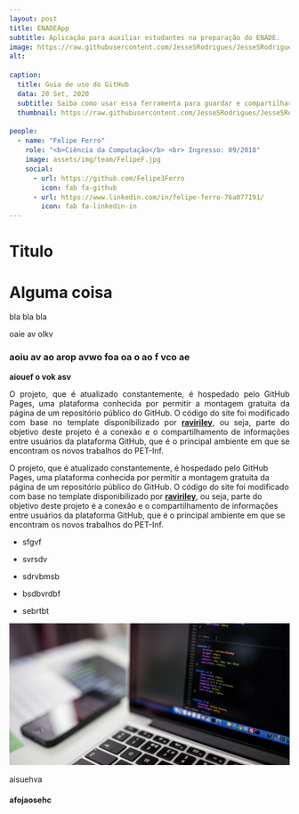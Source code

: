 ```yaml
---
layout: post
title: ENADEApp
subtitle: Aplicação para auxiliar estudantes na preparação do ENADE.
image: https://raw.githubusercontent.com/JesseSRodrigues/JesseSRodrigues.github.io/master/assets/img/ENADE.png
alt: 

caption:
  title: Guia de uso do GitHub
  data: 28 Set, 2020
  subtitle: Saiba como usar essa ferramenta para guardar e compartilhar seus projetos!
  thumbnail: https://raw.githubusercontent.com/JesseSRodrigues/JesseSRodrigues.github.io/master/assets/img/capa-enadeapp.png

people:
  - name: "Felipe Ferro"
    role: "<b>Ciência da Computação</b> <br> Ingresso: 09/2018"
    image: assets/img/team/FelipeF.jpg
    social:
      - url: https://github.com/Felipe3Ferro
        icon: fab fa-github
      - url: https://www.linkedin.com/in/felipe-ferro-76a077191/
        icon: fab fa-linkedin-in
---
```


<h1>Titulo</h1>

# Alguma coisa

<p>bla bla bla</p>

oaie av olkv 

### aoiu av ao arop avwo foa oa o ao f vco ae

**aiouef o vok asv**

<p align="justify">O projeto, que é atualizado constantemente, é hospedado pelo GitHub Pages, uma plataforma conhecida por permitir a montagem gratuita da página de um repositório público do GitHub. O código do site foi modificado com base no template disponibilizado por <a href="https://github.com/raviriley/agency-jekyll-theme" target="_blank"><b>raviriley</b></a>, ou seja, parte do objetivo deste projeto é a conexão e o compartilhamento de informações entre usuários da plataforma GitHub, que é o principal ambiente em que se encontram os novos trabalhos do PET-Inf.</p>

O projeto, que é atualizado constantemente, é hospedado pelo GitHub Pages, uma plataforma conhecida por permitir a montagem gratuita da página de um repositório público do GitHub. O código do site foi modificado com base no template disponibilizado por [**raviriley**](https://github.com/raviriley/agency-jekyll-theme), ou seja, parte do objetivo deste projeto é a conexão e o compartilhamento de informações entre usuários da plataforma GitHub, que é o principal ambiente em que se encontram os novos trabalhos do PET-Inf.

* sfgvf
* svrsdv
* sdrvbmsb

* bsdbvrdbf
* sebrtbt

![teste imagem](https://raw.githubusercontent.com/JesseSRodrigues/JesseSRodrigues.github.io/master/assets/img/Tela_Site2.jpg)

aisuehva

#### afojaosehc